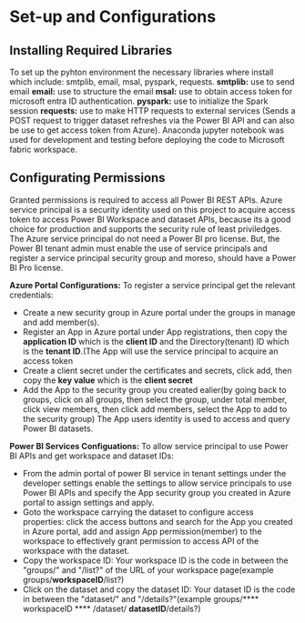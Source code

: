 # Set-up and Configurations

## Installing Required Libraries

To set up the pyhton environment the necessary libraries where install which include: smtplib, email, msal, pyspark, requests.
**smtplib:** use to send email
**email:** use to structure the email
**msal:** use to obtain access token for microsoft entra ID authentication.
**pyspark:** use to initialize the Spark session
**requests:** use to make HTTP requests to external services (Sends a POST request to trigger dataset refreshes via the Power BI API and can also be use to get access token from Azure).
Anaconda jupyter notebook was used for development and testing before deploying the code to Microsoft fabric workspace.

## Configurating Permissions

Granted permissions is required to access all Power BI REST APIs. Azure service principal is a security identity used on this project to acquire access token to access Power BI Workspace and dataset APIs,
because its a good choice for production and supports the security rule of least priviledges. The Azure service principal do not need a Power BI pro license. But, the Power BI tenant admin must enable
the use of service principals and register a service principal security group and moreso, should have a Power BI Pro license.

**Azure Portal Configurations:** To register a service principal get the relevant credentials:
- Create a new security group in Azure portal under the groups in manage and add member(s).
- Register an App in Azure portal under App registrations, then copy the **application ID** which is the **client ID** and the Directory(tenant) ID which is the **tenant ID**.(The App will use the service principal to acquire an access token
- Create a client secret under the certificates and secrets, click add, then copy the **key value** which is the **client secret**
- Add the App to the security group you created ealier(by going back to groups, click on all groups, then select the group, under total member, click view members, then click add members, select the App to add to the security group)
The App users identity is used to access and query Power BI datasets.

**Power BI Services Configuations:** To allow service principal to use Power BI APIs and get workspace and dataset IDs:
- From the admin portal of power BI service in tenant settings under the developer settings enable the settings to allow service principals to use Power BI APIs and specify the App security group you created in Azure portal to assign settings and apply.
- Goto the workspace carrying the dataset to configure access properties: click the access buttons and search for the App you created in Azure portal, add and assign App permission(member) to the workspace to effectively grant permission to access API
  of the workspace with the dataset.
- Copy the workspace ID: Your workspace ID is the code in between the "groups/" and "/list?" of the URL of your workspace page(example groups/****workspaceID****/list?)
- Click on the dataset and copy the dataset ID: Your dataset ID is the code in between the "dataset/" and "/details?"(example groups/**** workspaceID **** /dataset/ ****datasetID****/details?)

 
